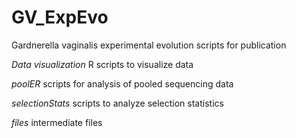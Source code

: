 # GV_ExpEvo
Gardnerella vaginalis experimental evolution scripts for publication

*Data visualization*
R scripts to visualize data

*poolER*
scripts for analysis of pooled sequencing data

*selectionStats*
scripts to analyze selection statistics

*files*
intermediate files
